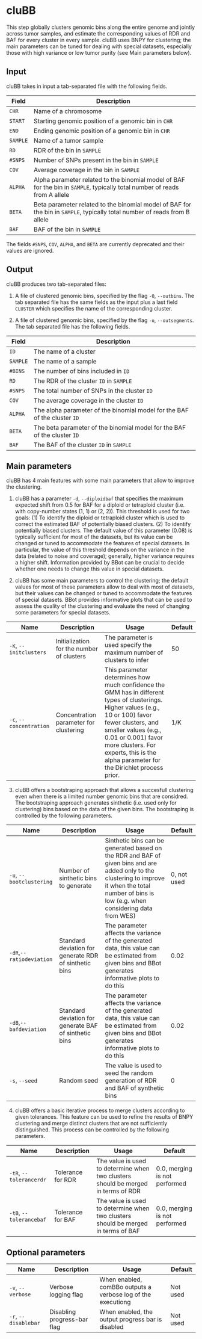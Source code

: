 # cluBB

This step globally clusters genomic bins along the entire genome and jointly across tumor samples, and estimate the corresponding values of RDR and BAF for every cluster in every sample.
cluBB uses BNPY for clustering; the main parameters can be tuned for dealing with special datasets, especially those with high variance or low tumor purity (see Main parameters below).

## Input

cluBB takes in input a tab-separated file with the following fields.

| Field | Description |
|-------|-------------|
| `CHR` | Name of a chromosome |
| `START` | Starting genomic position of a genomic bin in `CHR` |
| `END` | Ending genomic position of a genomic bin in `CHR` |
| `SAMPLE` | Name of a tumor sample |
| `RD` | RDR of the bin in `SAMPLE` |
| `#SNPS` | Number of SNPs present in the bin in `SAMPLE` |
| `COV` | Average coverage in the bin in `SAMPLE` |
| `ALPHA` | Alpha parameter related to the binomial model of BAF for the bin in `SAMPLE`, typically total number of reads from A allele |
| `BETA` | Beta parameter related to the binomial model of BAF for the bin in `SAMPLE`, typically total number of reads from B allele |
| `BAF` | BAF of the bin in `SAMPLE` |

The fields `#SNPS`, `COV`, `ALPHA`, and `BETA` are currently deprecated and their values are ignored.

## Output

cluBB produces two tab-separated files:

1. A file of clustered genomic bins, specified by the flag `-O`, `--outbins`. The tab separated file has the same fields as the input plus a last field `CLUSTER` which specifies the name of the corresponding cluster.

2. A file of clustered genomic bins, specified by the flag `-o`, `--outsegments`. The tab separated file has the following fields.

| Field | Description |
|-------|-------------|
| `ID` | The name of a cluster |
| `SAMPLE` | The name of a sample |
| `#BINS` | The number of bins included in `ID` |
| `RD` | The RDR of the cluster `ID` in `SAMPLE` |
| `#SNPS` | The total number of SNPs in the cluster `ID` |
| `COV` | The average coverage in the cluster `ID` |
| `ALPHA` | The alpha parameter of the binomial model for the BAF of the cluster `ID` |
| `BETA` | The beta parameter of the binomial model for the BAF of the cluster `ID` |
| `BAF` | The BAF of the cluster `ID` in `SAMPLE` |


## Main parameters

cluBB has 4 main features with some main parameters that allow  to improve the clustering.

1. cluBB has a parameter `-d`, `--diploidbaf` that specifies the maximum expected shift from 0.5 for BAF for a diploid or tetraploid cluster (i.e. with copy-number states (1, 1) or (2, 2)). This threshold is used for two goals: (1) To identify the diploid or tetraploid cluster which is used to correct the estimated BAF of potentially biased clusters. (2) To identify potentially biased clusters.
The default value of this parameter (0.08) is typically sufficient for most of the datasets, but its value can be changed or tuned to accommodate the features of special datasets.
In particular, the value of this threshold depends on the variance in the data (related to noise and coverage); generally, higher variance requires a higher shift.
Information provided by BBot can be crucial to decide whether one needs to change this value in special datasets.

2. cluBB has some main parameters to control the clustering; the default values for most of these parameters allow to deal with most of datasets, but their values can be changed or tuned to accommodate the features of special datasets.
BBot provides informative plots that can be used to assess the quality of the clustering and evaluate the need of changing some parameters for special datasets.

| Name | Description | Usage | Default |
|------|-------------|-------|---------|
| `-K`, `--initclusters` | Initialization for the number of clusters | The parameter is used specify the maximum number of clusters to infer | 50 |
| `-c`, `--concentration` | Concentration parameter for clustering | This parameter determines how much confidence the GMM has in different types of clusterings. Higher values (e.g., 10 or 100)  favor fewer clusters, and smaller values (e.g., 0.01 or 0.001) favor more clusters. For experts, this is the alpha parameter for the Dirichlet process prior. | 1/K |

3. cluBB offers a bootstraping approach that allows a succesfull clustering even when there is a limited number genomic bins that are considred. The bootstraping approach generates sinthetic (i.e. used only for clustering) bins based on the data of the given bins. The bootstraping is controlled by the following parameters.

| Name | Description | Usage | Default |
|------|-------------|-------|---------|
| `-u`, `--bootclustering` | Number of sinthetic bins to generate | Sinthetic bins can be generated based on the RDR and BAF of given bins and are added only to the clustering to improve it when the total number of bins is low (e.g. when considering data from WES) | 0, not used |
| `-dR`,`--ratiodeviation` | Standard deviation for generate RDR of sinthetic bins | The parameter affects the variance of the generated data, this value can be estimated from given bins and BBot generates informative plots to do this | 0.02 |
| `-dB`,`--bafdeviation` | Standard deviation for generate BAF of sinthetic bins | The parameter affects the variance of the generated data, this value can be estimated from given bins and BBot generates informative plots to do this | 0.02 |
| `-s`, `--seed` | Random seed | The value is used to seed the random generation of RDR and BAF of synthetic bins | 0 |

4. cluBB offers a basic iterative process to merge clusters according to given tolerances. This feature can be used to refine the results of BNPY clustering and merge distinct clusters that are not sufficiently distinguished. This process can be controlled by the following parameters.

| Name | Description | Usage | Default |
|------|-------------|-------|---------|
| `-tR`, `--tolerancerdr` | Tolerance for RDR | The value is used to determine when two clusters should be merged in terms of RDR | 0.0, merging is not performed |
| `-tB`, `--tolerancebaf` | Tolerance for BAF | The value is used to determine when two clusters should be merged in terms of BAF | 0.0, merging is not performed |

## Optional parameters

| Name | Description | Usage | Default |
|------|-------------|-------|---------|
| `-v`, `--verbose`  | Verbose logging flag | When enabled, comBBo outputs a verbose log of the executiong | Not used |
| `-r`, `--disablebar` | Disabling progress-bar flag | When enabled, the output progress bar is disabled | Not used |
